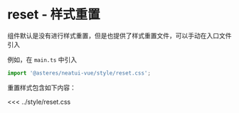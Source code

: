 # reset - 样式重置

组件默认是没有进行样式重置，但是也提供了样式重置文件，可以手动在入口文件引入

例如，在 `main.ts` 中引入

```ts
import '@asteres/neatui-vue/style/reset.css';
```

重置样式包含如下内容：

<<< ../style/reset.css
